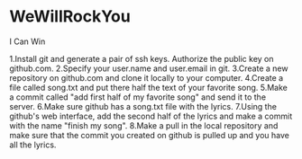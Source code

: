 # WeWillRockYou

I Can Win

1.Install git and generate a pair of ssh keys. Authorize the public key on github.com.
2.Specify your user.name and user.email in git.
3.Create a new repository on github.com and clone it locally to your computer.
4.Create a file called song.txt and put there half the text of your favorite song.
5.Make a commit called "add first half of my favorite song" and send it to the server.
6.Make sure github has a song.txt file with the lyrics.
7.Using the github's web interface, add the second half of the lyrics and make a commit with the name "finish my song".
8.Make a pull in the local repository and make sure that the commit you created on github is pulled up and you have all the lyrics.